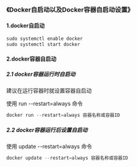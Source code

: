 ### 《Docker自启动以及Docker容器自启动设置》

#### 1.docker自启动

```java
sudo systemctl enable docker
sudo systemctl start docker
```

#### 2.docker容器自启动

##### 2.1 docker容器运行时自启动

建议在运行容器时就设置容器自启动

使用 run --restart=always 命令

```java
docker run --restart=always 容器名称或容器ID
```

##### 2.2  docker容器运行后设置自启动

使用 update --restart=always 命令

```java
docker update --restart=always 容器名称或容器ID
```
